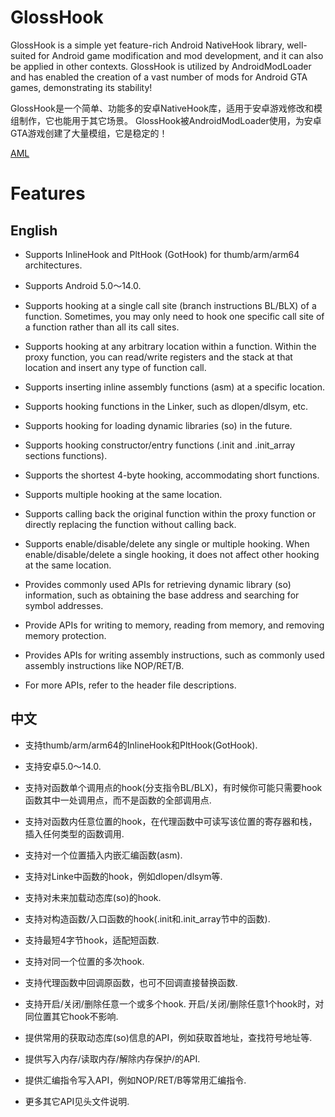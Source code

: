 # GlossHook
GlossHook is a simple yet feature-rich Android NativeHook library, well-suited for Android game modification and mod development, and it can also be applied in other contexts.
GlossHook is utilized by AndroidModLoader and has enabled the creation of a vast number of mods for Android GTA games, demonstrating its stability!

GlossHook是一个简单、功能多的安卓NativeHook库，适用于安卓游戏修改和模组制作，它也能用于其它场景。
GlossHook被AndroidModLoader使用，为安卓GTA游戏创建了大量模组，它是稳定的！

[AML](https://github.com/RusJJ/AndroidModLoader)

# Features
## English
- Supports InlineHook and PltHook (GotHook) for thumb/arm/arm64 architectures.

- Supports Android 5.0～14.0.

- Supports hooking at a single call site (branch instructions BL/BLX) of a function. Sometimes, you may only need to hook one specific call site of a function rather than all its call sites.

- Supports hooking at any arbitrary location within a function. Within the proxy function, you can read/write registers and the stack at that location and insert any type of function call.

- Supports inserting inline assembly functions (asm) at a specific location.

- Supports hooking functions in the Linker, such as dlopen/dlsym, etc.

- Supports hooking for loading dynamic libraries (so) in the future.

- Supports hooking constructor/entry functions (.init and .init_array sections functions).

- Supports the shortest 4-byte hooking, accommodating short functions.

- Supports multiple hooking at the same location.

- Supports calling back the original function within the proxy function or directly replacing the function without calling back.

- Supports enable/disable/delete any single or multiple hooking. When enable/disable/delete a single hooking, it does not affect other hooking at the same location.

- Provides commonly used APIs for retrieving dynamic library (so) information, such as obtaining the base address and searching for symbol addresses.

- Provide APIs for writing to memory, reading from memory, and removing memory protection.

- Provides APIs for writing assembly instructions, such as commonly used assembly instructions like NOP/RET/B.

- For more APIs, refer to the header file descriptions.

## 中文
* 支持thumb/arm/arm64的InlineHook和PltHook(GotHook).

* 支持安卓5.0～14.0.

* 支持对函数单个调用点的hook(分支指令BL/BLX)，有时候你可能只需要hook函数其中一处调用点，而不是函数的全部调用点.

* 支持对函数内任意位置的hook，在代理函数中可读写该位置的寄存器和栈，插入任何类型的函数调用.

* 支持对一个位置插入内嵌汇编函数(asm).

* 支持对Linke中函数的hook，例如dlopen/dlsym等.

* 支持对未来加载动态库(so)的hook.

* 支持对构造函数/入口函数的hook(.init和.init_array节中的函数).

* 支持最短4字节hook，适配短函数.

* 支持对同一个位置的多次hook.

* 支持代理函数中回调原函数，也可不回调直接替换函数.

* 支持开启/关闭/删除任意一个或多个hook. 开启/关闭/删除任意1个hook时，对同位置其它hook不影响.

* 提供常用的获取动态库(so)信息的API，例如获取首地址，查找符号地址等.

* 提供写入内存/读取内存/解除内存保护/的API.

* 提供汇编指令写入API，例如NOP/RET/B等常用汇编指令.

* 更多其它API见头文件说明.
